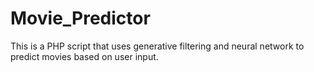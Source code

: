 # Movie_Predictor
This is a PHP script that uses generative filtering and neural network to predict movies based on user input.
